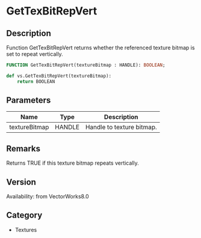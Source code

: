# GetTexBitRepVert

## Description
Function GetTexBitRepVert returns whether the referenced texture bitmap is set to repeat vertically.

```pascal
FUNCTION GetTexBitRepVert(textureBitmap : HANDLE): BOOLEAN;
```

```python
def vs.GetTexBitRepVert(textureBitmap):
    return BOOLEAN
```

## Parameters
|Name|Type|Description|
|---|---|---|
|textureBitmap|HANDLE|Handle to texture bitmap.|

## Remarks
Returns TRUE if this texture bitmap repeats vertically.

## Version
Availability: from VectorWorks8.0

## Category
* Textures

